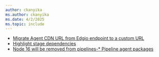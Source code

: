 ```yaml
---
author: ckanyika
ms.author: ckanyika
ms.date: 4/2/2025
ms.topic: include
---
```


- [Migrate Agent CDN URL from Edgio endpoint to a custom URL](#migrate-agent-cdn-url-from-edgio-endpoint-to-a-custom-url)
- [Highlight stage dependencies](#highlight-stage-dependencies)
- [Node 16 will be removed from pipelines-* Pipeline agent packages](#node-16-will-be-removed-from-pipelines-pipeline-agent-packages)